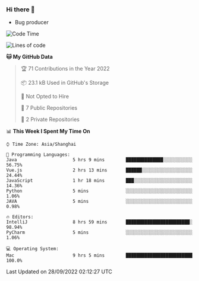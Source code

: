 ### Hi there 👋
* Bug producer
<!--START_SECTION:waka-->
![Code Time](http://img.shields.io/badge/Code%20Time-720%20hrs%2030%20mins-blue)

![Lines of code](https://img.shields.io/badge/From%20Hello%20World%20I%27ve%20Written-32%20Thousand%20lines%20of%20code-blue)

**🐱 My GitHub Data** 

> 🏆 71 Contributions in the Year 2022
 > 
> 📦 23.1 kB Used in GitHub's Storage 
 > 
> 🚫 Not Opted to Hire
 > 
> 📜 7 Public Repositories 
 > 
> 🔑 2 Private Repositories  
 > 
📊 **This Week I Spent My Time On** 

```text
⌚︎ Time Zone: Asia/Shanghai

💬 Programming Languages: 
Java                     5 hrs 9 mins        ██████████████░░░░░░░░░░░   56.75% 
Vue.js                   2 hrs 13 mins       ██████░░░░░░░░░░░░░░░░░░░   24.44% 
JavaScript               1 hr 18 mins        ███░░░░░░░░░░░░░░░░░░░░░░   14.36% 
Python                   5 mins              ░░░░░░░░░░░░░░░░░░░░░░░░░   1.06% 
JAVA                     5 mins              ░░░░░░░░░░░░░░░░░░░░░░░░░   0.98%

🔥 Editors: 
IntelliJ                 8 hrs 59 mins       ████████████████████████░   98.94% 
PyCharm                  5 mins              ░░░░░░░░░░░░░░░░░░░░░░░░░   1.06%

💻 Operating System: 
Mac                      9 hrs 5 mins        █████████████████████████   100.0%

```


 Last Updated on 28/09/2022 02:12:27 UTC
<!--END_SECTION:waka-->
